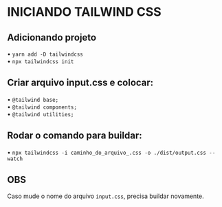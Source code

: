 # INICIANDO TAILWIND CSS

## Adicionando projeto

• `yarn add -D tailwindcss` <br>
• `npx tailwindcss init`

## Criar arquivo input.css e colocar:

• `@tailwind base;`<br>
• `@tailwind components;`<br>
• `@tailwind utilities;`

## Rodar o comando para buildar:

• `npx tailwindcss -i caminho_do_arquivo_.css -o ./dist/output.css --watch`

## OBS

Caso mude o nome do arquivo `input.css`, precisa buildar novamente.